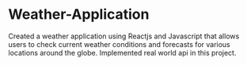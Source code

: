 # Weather-Application
Created a weather application using Reactjs and Javascript that allows users to check current weather conditions and forecasts for various locations around the globe. Implemented real world api in this project.
